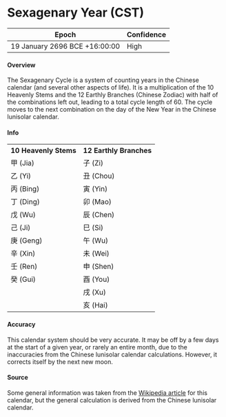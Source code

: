 # Sexagenary Year (CST)

| Epoch             | Confidence |
| ----------------- | ---------- |
| 19 January 2696 BCE +16:00:00 | High       |

#### Overview

The Sexagenary Cycle is a system of counting years in the Chinese calendar (and several other aspects of life). It is a multiplication of the 10 Heavenly Stems and the 12 Earthly Branches (Chinese Zodiac) with half of the combinations left out, leading to a total cycle length of 60. The cycle moves to the next combination on the day of the New Year in the Chinese lunisolar calendar.

#### Info

<table class="table-long"><tr><th>10 Heavenly Stems</th><th>12 Earthly Branches</th></tr><tr><td>甲 (Jia)</td><td>子 (Zi)</td></tr><tr><td>乙 (Yi)</td><td>丑 (Chou)</td></tr><tr><td>丙 (Bing)</td><td>寅 (Yin)</td></tr><tr><td>丁 (Ding)</td><td>卯 (Mao)</td></tr><tr><td>戊 (Wu)</td><td>辰 (Chen)</td></tr><tr><td>己 (Ji)</td><td>巳 (Si)</td></tr><tr><td>庚 (Geng)</td><td>午 (Wu)</td></tr><tr><td>辛 (Xin)</td><td>未 (Wei)</td></tr><tr><td>壬 (Ren)</td><td>申 (Shen)</td></tr><tr><td>癸 (Gui)</td><td>酉 (You)</td></tr><tr><td></td><td>戌 (Xu)</td></tr><tr><td></td><td>亥 (Hai)</td></tr></table>

#### Accuracy

This calendar system should be very accurate. It may be off by a few days at the start of a given year, or rarely an entire month, due to the inaccuracies from the Chinese lunisolar calendar calculations. However, it corrects itself by the next new moon.

#### Source

Some general information was taken from the [Wikipedia article](https://en.wikipedia.org/wiki/Sexagenary_cycle) for this calendar, but the general calculation is derived from the Chinese lunisolar calendar.
